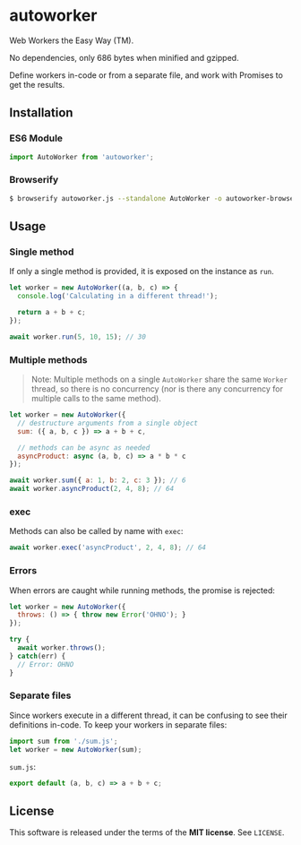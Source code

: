 autoworker
==========
Web Workers the Easy Way (TM).

No dependencies, only 686 bytes when minified and gzipped.

Define workers in-code or from a separate file, and work with Promises to get
the results.

Installation
------------

### ES6 Module

```js
import AutoWorker from 'autoworker';
```

### Browserify

```sh
$ browserify autoworker.js --standalone AutoWorker -o autoworker-browser.js
```

Usage
-----

### Single method

If only a single method is provided, it is exposed on the instance as `run`.

```js
let worker = new AutoWorker((a, b, c) => {
  console.log('Calculating in a different thread!');

  return a + b + c;
});

await worker.run(5, 10, 15); // 30
```

### Multiple methods

> Note: Multiple methods on a single `AutoWorker` share the same `Worker`
> thread, so there is no concurrency (nor is there any concurrency for multiple
> calls to the same method).

```js
let worker = new AutoWorker({
  // destructure arguments from a single object
  sum: ({ a, b, c }) => a + b + c,

  // methods can be async as needed
  asyncProduct: async (a, b, c) => a * b * c
});

await worker.sum({ a: 1, b: 2, c: 3 }); // 6
await worker.asyncProduct(2, 4, 8); // 64
```

### exec

Methods can also be called by name with `exec`:

```js
await worker.exec('asyncProduct', 2, 4, 8); // 64
```

### Errors

When errors are caught while running methods, the promise is rejected:

```js
let worker = new AutoWorker({
  throws: () => { throw new Error('OHNO'); }
});

try {
  await worker.throws();
} catch(err) {
  // Error: OHNO
}
```

### Separate files

Since workers execute in a different thread, it can be confusing to see their
definitions in-code. To keep your workers in separate files:

```js
import sum from './sum.js';
let worker = new AutoWorker(sum);
```

`sum.js`:
```js
export default (a, b, c) => a + b + c;
```

License
-------
This software is released under the terms of the **MIT license**. See `LICENSE`.
